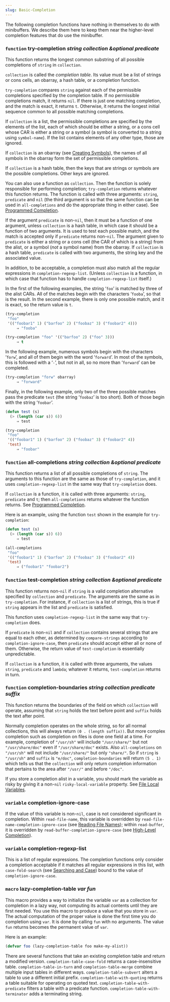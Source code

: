 ```yaml
---
slug: Basic-Completion
---
```


The following completion functions have nothing in themselves to do with minibuffers. We describe them here to keep them near the higher-level completion features that do use the minibuffer.

### <span className="tag function">`function`</span> **try-completion** *string collection \&optional predicate*

This function returns the longest common substring of all possible completions of `string` in `collection`.

`collection` is called the *completion table*. Its value must be a list of strings or cons cells, an obarray, a hash table, or a completion function.

`try-completion` compares `string` against each of the permissible completions specified by the completion table. If no permissible completions match, it returns `nil`. If there is just one matching completion, and the match is exact, it returns `t`. Otherwise, it returns the longest initial sequence common to all possible matching completions.

If `collection` is a list, the permissible completions are specified by the elements of the list, each of which should be either a string, or a cons cell whose CAR is either a string or a symbol (a symbol is converted to a string using `symbol-name`). If the list contains elements of any other type, those are ignored.

If `collection` is an obarray (see [Creating Symbols](/docs/elisp/Creating-Symbols)), the names of all symbols in the obarray form the set of permissible completions.

If `collection` is a hash table, then the keys that are strings or symbols are the possible completions. Other keys are ignored.

You can also use a function as `collection`. Then the function is solely responsible for performing completion; `try-completion` returns whatever this function returns. The function is called with three arguments: `string`, `predicate` and `nil` (the third argument is so that the same function can be used in `all-completions` and do the appropriate thing in either case). See [Programmed Completion](/docs/elisp/Programmed-Completion).

If the argument `predicate` is non-`nil`, then it must be a function of one argument, unless `collection` is a hash table, in which case it should be a function of two arguments. It is used to test each possible match, and the match is accepted only if `predicate` returns non-`nil`. The argument given to `predicate` is either a string or a cons cell (the CAR of which is a string) from the alist, or a symbol (*not* a symbol name) from the obarray. If `collection` is a hash table, `predicate` is called with two arguments, the string key and the associated value.

In addition, to be acceptable, a completion must also match all the regular expressions in `completion-regexp-list`. (Unless `collection` is a function, in which case that function has to handle `completion-regexp-list` itself.)

In the first of the following examples, the string ‘`foo`’ is matched by three of the alist CARs. All of the matches begin with the characters ‘`fooba`’, so that is the result. In the second example, there is only one possible match, and it is exact, so the return value is `t`.

```lisp
(try-completion
 "foo"
 '(("foobar1" 1) ("barfoo" 2) ("foobaz" 3) ("foobar2" 4)))
     ⇒ "fooba"
```



```lisp
(try-completion "foo" '(("barfoo" 2) ("foo" 3)))
     ⇒ t
```

In the following example, numerous symbols begin with the characters ‘`forw`’, and all of them begin with the word ‘`forward`’. In most of the symbols, this is followed with a ‘`-`’, but not in all, so no more than ‘`forward`’ can be completed.

```lisp
(try-completion "forw" obarray)
     ⇒ "forward"
```

Finally, in the following example, only two of the three possible matches pass the predicate `test` (the string ‘`foobaz`’ is too short). Both of those begin with the string ‘`foobar`’.

```lisp
(defun test (s)
  (> (length (car s)) 6))
     ⇒ test
```

```lisp
(try-completion
 "foo"
 '(("foobar1" 1) ("barfoo" 2) ("foobaz" 3) ("foobar2" 4))
 'test)
     ⇒ "foobar"
```

### <span className="tag function">`function`</span> **all-completions** *string collection \&optional predicate*

This function returns a list of all possible completions of `string`. The arguments to this function are the same as those of `try-completion`, and it uses `completion-regexp-list` in the same way that `try-completion` does.

If `collection` is a function, it is called with three arguments: `string`, `predicate` and `t`; then `all-completions` returns whatever the function returns. See [Programmed Completion](/docs/elisp/Programmed-Completion).

Here is an example, using the function `test` shown in the example for `try-completion`:

```lisp
(defun test (s)
  (> (length (car s)) 6))
     ⇒ test
```



```lisp
(all-completions
 "foo"
 '(("foobar1" 1) ("barfoo" 2) ("foobaz" 3) ("foobar2" 4))
 'test)
     ⇒ ("foobar1" "foobar2")
```

### <span className="tag function">`function`</span> **test-completion** *string collection \&optional predicate*

This function returns non-`nil` if `string` is a valid completion alternative specified by `collection` and `predicate`. The arguments are the same as in `try-completion`. For instance, if `collection` is a list of strings, this is true if `string` appears in the list and `predicate` is satisfied.

This function uses `completion-regexp-list` in the same way that `try-completion` does.

If `predicate` is non-`nil` and if `collection` contains several strings that are equal to each other, as determined by `compare-strings` according to `completion-ignore-case`, then `predicate` should accept either all or none of them. Otherwise, the return value of `test-completion` is essentially unpredictable.

If `collection` is a function, it is called with three arguments, the values `string`, `predicate` and `lambda`; whatever it returns, `test-completion` returns in turn.

### <span className="tag function">`function`</span> **completion-boundaries** *string collection predicate suffix*

This function returns the boundaries of the field on which `collection` will operate, assuming that `string` holds the text before point and `suffix` holds the text after point.

Normally completion operates on the whole string, so for all normal collections, this will always return `(0 . (length suffix))`. But more complex completion such as completion on files is done one field at a time. For example, completion of `"/usr/sh"` will include `"/usr/share/"` but not `"/usr/share/doc"` even if `"/usr/share/doc"` exists. Also `all-completions` on `"/usr/sh"` will not include `"/usr/share/"` but only `"share/"`. So if `string` is `"/usr/sh"` and `suffix` is `"e/doc"`, `completion-boundaries` will return `(5 . 1)` which tells us that the `collection` will only return completion information that pertains to the area after `"/usr/"` and before `"/doc"`.

If you store a completion alist in a variable, you should mark the variable as risky by giving it a non-`nil` `risky-local-variable` property. See [File Local Variables](/docs/elisp/File-Local-Variables).

### <span className="tag variable">`variable`</span> **completion-ignore-case**

If the value of this variable is non-`nil`, case is not considered significant in completion. Within `read-file-name`, this variable is overridden by `read-file-name-completion-ignore-case` (see [Reading File Names](/docs/elisp/Reading-File-Names)); within `read-buffer`, it is overridden by `read-buffer-completion-ignore-case` (see [High-Level Completion](/docs/elisp/High_002dLevel-Completion)).

### <span className="tag variable">`variable`</span> **completion-regexp-list**

This is a list of regular expressions. The completion functions only consider a completion acceptable if it matches all regular expressions in this list, with `case-fold-search` (see [Searching and Case](/docs/elisp/Searching-and-Case)) bound to the value of `completion-ignore-case`.

### <span className="tag macro">`macro`</span> **lazy-completion-table** *var fun*

This macro provides a way to initialize the variable `var` as a collection for completion in a lazy way, not computing its actual contents until they are first needed. You use this macro to produce a value that you store in `var`. The actual computation of the proper value is done the first time you do completion using `var`. It is done by calling `fun` with no arguments. The value `fun` returns becomes the permanent value of `var`.

Here is an example:

```lisp
(defvar foo (lazy-completion-table foo make-my-alist))
```

There are several functions that take an existing completion table and return a modified version. `completion-table-case-fold` returns a case-insensitive table. `completion-table-in-turn` and `completion-table-merge` combine multiple input tables in different ways. `completion-table-subvert` alters a table to use a different initial prefix. `completion-table-with-quoting` returns a table suitable for operating on quoted text. `completion-table-with-predicate` filters a table with a predicate function. `completion-table-with-terminator` adds a terminating string.
